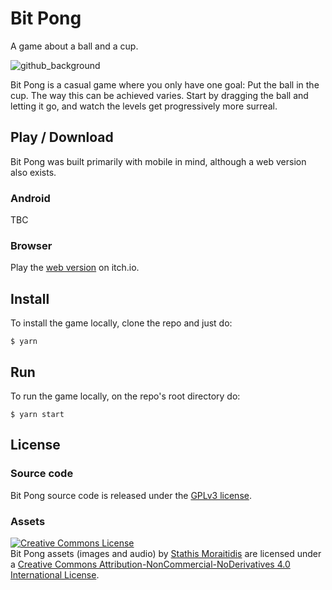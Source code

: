 # Bit Pong

A game about a ball and a cup.

![github_background](https://user-images.githubusercontent.com/908935/87860930-53889400-c939-11ea-853c-624406a8fd9d.png)

Bit Pong is a casual game where you only have one goal: Put the ball in the cup. The way this can be achieved varies. Start by dragging the ball and letting it go, and watch the levels get progressively more surreal.

## Play / Download

Bit Pong was built primarily with mobile in mind, although a web version also exists.

### Android

TBC

### Browser

Play the [web version](https://strahius.itch.io/bit-pong) on itch.io.

## Install

To install the game locally, clone the repo and just do:

`$ yarn`

## Run

To run the game locally, on the repo's root directory do:

`$ yarn start`

## License

### Source code

Bit Pong source code is released under the [GPLv3 license](https://opensource.org/licenses/GPL-3.0).

### Assets

<a rel="license" href="http://creativecommons.org/licenses/by-nc-nd/4.0/"><img alt="Creative Commons License" style="border-width:0" src="https://i.creativecommons.org/l/by-nc-nd/4.0/88x31.png" /></a><br /><span xmlns:dct="http://purl.org/dc/terms/" property="dct:title">Bit Pong assets (images and audio)</span> by <a xmlns:cc="http://creativecommons.org/ns#" href="https://github.com/strahius/bit-pong" property="cc:attributionName" rel="cc:attributionURL">Stathis Moraitidis</a> are licensed under a <a rel="license" href="http://creativecommons.org/licenses/by-nc-nd/4.0/">Creative Commons Attribution-NonCommercial-NoDerivatives 4.0 International License</a>.
